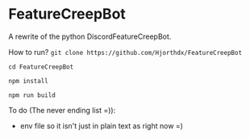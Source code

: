# FeatureCreepBot
A rewrite of the python DiscordFeatureCreepBot.

How to run?
`git clone https://github.com/Hjorthdx/FeatureCreepBot`

`cd FeatureCreepBot`

`npm install`

`npm run build`

To do (The never ending list =)):
- env file so it isn't just in plain text as right now =)